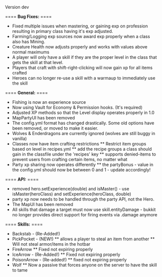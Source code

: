Version dev

==== **Bug Fixes:** ====

* Fixed multiple issues when mastering, or gaining exp on profession resulting in primary class having it's exp adjusted.
* Farming/Logging exp sources now award exp properly when a class also has Mining.
* Creature Health now adjusts properly and works with values above normal maximums
* A player will only have a skill if they are the proper level in the class that gets the skill at that level.
* Players that craft with shift-right-clicking will now gain xp for all items crafted
* Heroes can no longer re-use a skill with a warmaup to immediately use the skill

==== **General:** ====

* Fishing is now an experience source
* Now using Vault for Economy & Permission hooks. (It's required)
* Adjusted XP methods so that the Level display operates properly in 1.0
* MapPartyUI has been removed
* The config.yml format has changed drastically. Some old options have been removed, or moved to make it easier.
* Wolves & Enderdragons are currently ignored (wolves are still buggy in vanilla)
* Classes now have item crafting restrictions
** Restrict item groups based on level in recipes.yml
** add the recipe groups a class should gain in the classfile under the 'recipes' key
** supports denied-items to prevent users from crafting certain items, no matter what
* Party xp sharing now operates differently
** the partyBonus - value in the config.yml should now be between 0 and 1 - update accordingly!

==== **API:** ====

* removed hero.setExperience(double) and isMaster() - use isMaster(heroClass) and setExperience(heroClass, double)
* party xp now needs to be handled through the party API, not the Hero.
* The MapUI has been removed
* All skills that damage a target must now use skill.entityDamage - bukkit no longer provides direct support for firing events via .damage anymore


==== **Skills:** ====

* Backstab - (Re-Added!)
* PickPocket - (NEW!)
** allows a player to steal an item from another 
** Will not steal armor/items in the hotbar
* FireArrow
** Fixed not expiring properly
* IceArrow - (Re-Added!)
** Fixed not expiring properly
* PoisonArrow - (Re-added!)
** fixed not expiring properly
* Wolf 
** Now a passive that forces anyone on the server to have the skill to tame
